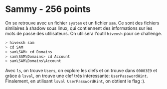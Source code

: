 # Sammy - 256 points
On se retrouve avec un fichier `system` et un fichier `sam`. Ce sont des fichiers similaires à shadow sous linux, qui contiennent des informations sur les mots de passe des utilisateurs. On utilisera l'outil `hivexsh` pour ce challenge.
```bash
> hivexsh sam
> cd SAM
> sam\SAM> cd Domains
> sam\SAM\Domains> cd Account
> sam\SAM\Domains\Account
```
Avec `ls`, on trouve `Users`, on explore les clefs et on trouve dans `00003E9` et grâce à `lsval`,  on trouve une clef très interessante: `UserPasswordHint`.
Finalement, en utilisant `lsval UserPasswordHint`, on obtient le flag :).